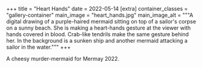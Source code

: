 +++
title = "Heart Hands"
date = 2022-05-14
[extra]
container_classes = "gallery-container"
main_image = "heart_hands.jpg"
main_image_alt = """A digital drawing of a purple-haired mermaid sitting on top
of a sailor's corpse on a sunny beach. She is making a heart-hands gesture at
the viewer with hands covered in blood. Crab-like tendrils make the same
gesture behind her. In the background is a sunken ship and another mermaid
attacking a sailor in the water."""
+++

A cheesy murder-mermaid for Mermay 2022.

<!-- more -->
